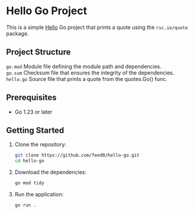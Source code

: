 # Hello Go Project

This is a simple [Hello](https://go.dev/doc/tutorial/getting-started) Go project that prints a quote using the `rsc.io/quote` package.<br>


## Project Structure
`go.mod` Module file defining the module path and dependencies.<br>
`go.sum` Checksum file that ensures the integrity of the dependencies.<br>
`hello.go` Source file that prints a quote from the quotes.Go() func.<br>

## Prerequisites
- Go 1.23 or later

## Getting Started

1. Clone the repository:

    ```sh
    git clone https://github.com/feed0/hello-go.git
    cd hello-go
    ```

2. Download the dependencies:

    ```sh
    go mod tidy
    ```

3. Run the application:

    ```sh
    go run .
    ```
